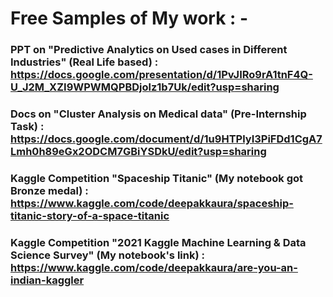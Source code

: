 # **Free Samples of My work : -**


### **PPT on "Predictive Analytics on Used cases in Different Industries" (Real Life based) :** https://docs.google.com/presentation/d/1PvJIRo9rA1tnF4Q-U_J2M_XZI9WPWMQPBDjolz1b7Uk/edit?usp=sharing

### **Docs on "Cluster Analysis on Medical data" (Pre-Internship Task) :** https://docs.google.com/document/d/1u9HTPlyI3PiFDd1CgA7Lmh0h89eGx2ODCM7GBiYSDkU/edit?usp=sharing

### **Kaggle Competition "Spaceship Titanic" (My notebook got Bronze medal) :**  https://www.kaggle.com/code/deepakkaura/spaceship-titanic-story-of-a-space-titanic

### **Kaggle Competition "2021 Kaggle Machine Learning & Data Science Survey" (My notebook's link) :**  https://www.kaggle.com/code/deepakkaura/are-you-an-indian-kaggler
